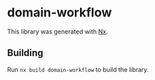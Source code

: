 # domain-workflow

This library was generated with [Nx](https://nx.dev).

## Building

Run `nx build domain-workflow` to build the library.
